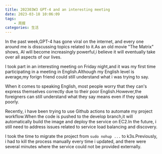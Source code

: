 ```yaml
---
title: 202303W3 GPT-4 and an interesting meeting
date: 2023-03-18 10:06:09
tags:
    - 周报
categories: 生活
---
```

In the past week,GPT-4 has gone viral on the internet, and every one around me is disscussing topics related to it.As an old movie "The Matrix" shows, AI will become increasingly powerful,i believe it will eventually take over all aspects of our lives.

I took part in  an interesting meeting on Friday night,and it was my first time participating in a meeting in English.Although my English level is average,my forign friend could still understand what i was trying to say.

When it comes to speaking English, most people worry that they can's express themselves correctly due to their poor English.However,the foreigners can still understand what they say means even if they speak poorly. 

Recently, i have been trying to use Github actions to automate my project workflow.When the code is pushed to the develop branch,it will automatically build the image and deploy the service on EC2.In the future, i still need to address issues related to service load balancing and discovery.

I took the time to migrate the project from `sudo nohup ...` to k3s.Previously, i had to kill the process manually every time i updated, and there were several minutes where the service could not be provided externally.